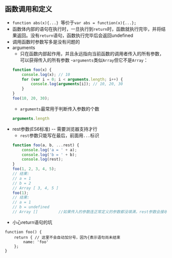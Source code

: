 ## 函数调用和定义
- `function abs(x){...} `等价于`var abs = function(x){...};`
- 函数体内部的语句在执行时，一旦执行到`return`时，函数就执行完毕，并将结果返回。没有`return`语句，函数执行完毕后会返回undefined
- 调用函数时参数写多是没有问题的
- arguments
    - 只在函数内部起作用，并且永远指向当前函数的调用者传入的所有参数，可以获得传入的所有参数
    -`arguments`类似`Array`但它不是`Array`：
    ```javascript
    function foo(x) {
        console.log(x); // 10
        for (var i = 0; i < arguments.length; i++) {
            console.log(arguments[i]); // 10, 20, 30
        }
    }
    foo(10, 20, 30);
    ```
    - `arguments`最常用于判断传入参数的个数
    ```javascript
    arguments.length
    ```
- rest参数(ES6标准) -- 需要浏览器支持才行
    - `rest`参数只能写在最后，前面用`...`标识
    ```javascript
    function foo(a, b, ...rest) {
        console.log('a = ' + a);
        console.log('b = ' + b);
        console.log(rest);
    }
    foo(1, 2, 3, 4, 5);
    // 结果:
    // a = 1
    // b = 2
    // Array [ 3, 4, 5 ]
    foo(1);
    // 结果:
    // a = 1
    // b = undefined
    // Array []         //如果传入的参数连正常定义的参数都没填满，rest参数会接收一个空数组，不是undefined
    ```
- 小心return语句的坑
```javacript
function foo() {
    return { // 这里不会自动加分号，因为{表示语句尚未结束
        name: 'foo'
    };
}
```